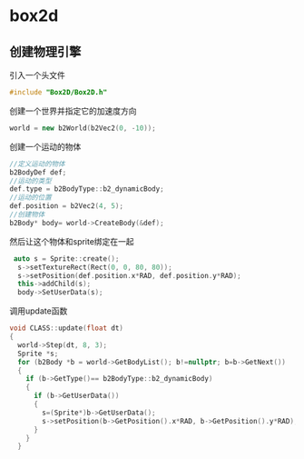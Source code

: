 # box2d

## 创建物理引擎

引入一个头文件

```cpp
#include "Box2D/Box2D.h"
```

创建一个世界并指定它的加速度方向

```cpp
world = new b2World(b2Vec2(0, -10));
```

创建一个运动的物体

```cpp
//定义运动的物体
b2BodyDef def;
//运动的类型
def.type = b2BodyType::b2_dynamicBody;
//运动的位置
def.position = b2Vec2(4, 5);
//创建物体
b2Body* body= world->CreateBody(&def);
```

然后让这个物体和sprite绑定在一起

```cpp
 auto s = Sprite::create();
  s->setTextureRect(Rect(0, 0, 80, 80));
  s->setPosition(def.position.x*RAD, def.position.y*RAD);
  this->addChild(s);
  body->SetUserData(s);
```

调用update函数

```cpp
void CLASS::update(float dt)
{
  world->Step(dt, 8, 3);
  Sprite *s;
  for (b2Body *b = world->GetBodyList(); b!=nullptr; b=b->GetNext())
  {
	if (b->GetType()== b2BodyType::b2_dynamicBody)
	{
	  if (b->GetUserData())
	  {
		s=(Sprite*)b->GetUserData();
		s->setPosition(b->GetPosition().x*RAD, b->GetPosition().y*RAD);
	  }
	}
  }
```





